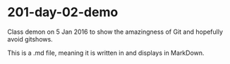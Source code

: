 # 201-day-02-demo
Class demon on 5 Jan 2016 to show the amazingness of Git and hopefully avoid gitshows.

This is a .md file, meaning it is written in and displays in MarkDown.
